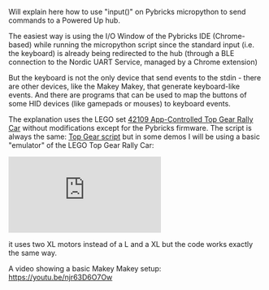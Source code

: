 Will explain here how to use "input()" on Pybricks micropython to send commands to a Powered Up hub.

The easiest way is using the I/O Window of the Pybricks IDE (Chrome-based) while running the micropython script since 
the standard input (i.e. the keyboard) is already being redirected to the hub (through a BLE connection to the Nordic UART Service, managed by
a Chrome extension)

But the keyboard is not the only device that send events to the stdin - there are other devices, like the Makey Makey, that generate keyboard-like
events. And there are programs that can be used to map the buttons of some HID devices (like gamepads or mouses) to keyboard events.

The explanation uses the LEGO set [42109 App-Controlled Top Gear Rally Car](https://www.lego.com/en-pt/product/app-controlled-top-gear-rally-car-42109)
without modifications except for the Pybricks firmware.
The script is always the same: [Top Gear script](https://github.com/JorgePe/randomideas/blob/master/Pybricks%20Input%20Demo/topgear_rally_car.mpy) but
in some demos I will be using a basic "emulator" of the LEGO Top Gear Rally Car:

![Emulator](https://github.com/JorgePe/randomideas/blob/master/Pybricks%20Input%20Demo/topgear_rally_car.mpy)

it uses two XL motors instead of a L and a XL but the code works exactly the same way.

A video showing a basic Makey Makey setup:
https://youtu.be/njr63D6O7Ow
